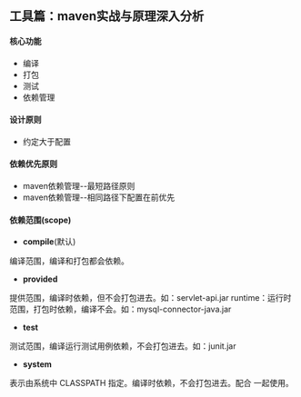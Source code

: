## 工具篇：maven实战与原理深入分析

#### 核心功能

- 编译
- 打包
- 测试
- 依赖管理

#### 设计原则

- 约定大于配置

#### 依赖优先原则

- maven依赖管理--最短路径原则
- maven依赖管理--相同路径下配置在前优先

#### 依赖范围(scope)

- **compile**(默认)

编译范围，编译和打包都会依赖。

- **provided**

提供范围，编译时依赖，但不会打包进去。如：servlet-api.jar runtime：运行时范围，打包时依赖，编译不会。如：mysql-connector-java.jar

- **test**
  
测试范围，编译运行测试用例依赖，不会打包进去。如：junit.jar

- **system**

表示由系统中 CLASSPATH 指定。编译时依赖，不会打包进去。配合<systemPath> 一起使用。
